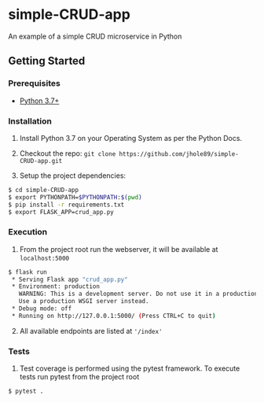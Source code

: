 # simple-CRUD-app
An example of a simple CRUD microservice in Python

## Getting Started

### Prerequisites

* [Python 3.7+](https://www.python.org/downloads/)

### Installation

1. Install Python 3.7 on your Operating System as per the Python Docs.

2. Checkout the repo:
`git clone https://github.com/jhole89/simple-CRUD-app.git`

3. Setup the project dependencies:
```bash
$ cd simple-CRUD-app
$ export PYTHONPATH=$PYTHONPATH:$(pwd)
$ pip install -r requirements.txt
$ export FLASK_APP=crud_app.py
```

### Execution

1. From the project root run the webserver, it will be available at `localhost:5000`

```bash
$ flask run                           
 * Serving Flask app "crud_app.py"
 * Environment: production
   WARNING: This is a development server. Do not use it in a production deployment.
   Use a production WSGI server instead.
 * Debug mode: off
 * Running on http://127.0.0.1:5000/ (Press CTRL+C to quit)
```
2. All available endpoints are listed at `'/index'`

### Tests

1. Test coverage is performed using the pytest framework.  To execute tests run pytest
from the project root

```bash
$ pytest .
```
